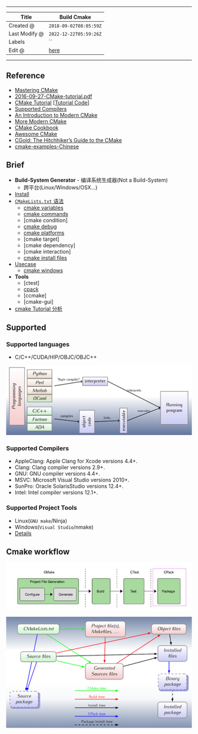 -----

| Title         | Build Cmake                                         |
| ------------- | --------------------------------------------------- |
| Created @     | `2018-09-02T08:05:59Z`                              |
| Last Modify @ | `2022-12-22T05:59:26Z`                              |
| Labels        | \`\`                                                |
| Edit @        | [here](https://github.com/junxnone/xwiki/issues/53) |

-----

## Reference

  - [Mastering
    CMake](https://cmake.org/cmake/help/book/mastering-cmake/index.html)
  - [2016-09-27-CMake-tutorial.pdf](https://github.com/junxnone/linuxwiki/files/7415584/2016-09-27-CMake-tutorial.pdf)
  - [CMake
    Tutorial](https://cmake.org/cmake/help/latest/guide/tutorial/index.html)
    \[[Tutorial
    Code](https://github.com/Kitware/CMake/tree/master/Help/guide/tutorial)\]
  - [Supported
    Compilers](https://cmake.org/cmake/help/git-master/manual/cmake-compile-features.7.html#supported-compilers)
  - [An Introduction to Modern
    CMake](https://cliutils.gitlab.io/modern-cmake/)
  - [More Modern CMake](https://github.com/Bagira80/More-Modern-CMake)
  - [CMake Cookbook](https://github.com/dev-cafe/cmake-cookbook)
  - [Awesome CMake](https://github.com/onqtam/awesome-cmake)
  - [CGold: The Hitchhiker’s Guide to the
    CMake](https://cgold.readthedocs.io/en/latest/index.html)
  - [cmake-examples-Chinese](https://sfumecjf.github.io/cmake-examples-Chinese/)

## Brief

  - **Build-System Generator** - 编译系统生成器(Not a Build-System)
      - 跨平台(Linux/Windows/OSX...)
  - [Install](./cmake_install)
  - [`CMakeLists.txt` 语法](./cmake_语法)
      - [cmake variables](/cmake_variables)
      - [cmake commands](/cmake_commands)
      - \[cmake condition\]
      - [cmake debug](/cmake_debug)
      - [cmake platforms](/cmake_platforms)
      - \[cmake target\]
      - \[cmake dependency\]
      - \[cmake interaction\]
      - [cmake install files](/cmake_install_files)
  - [Usecase](./cmake_usecase)
      - [cmake windows](/cmake_windows)
  - **Tools**
      - \[ctest\]
      - [cpack](/cpack)
      - \[ccmake\]
      - \[cmake-gui\]
  - [cmake Tutorial 分析](https://github.com/junxnone/CMake/issues/1)

## Supported

### Supported languages

  - C/C++/CUDA/HIP/OBJC/OBJC++

![image](media/d8e1231609d804e1d5e737a0289e2f79531cd6d4.png)

### Supported Compilers

  - AppleClang: Apple Clang for Xcode versions 4.4+.
  - Clang: Clang compiler versions 2.9+.
  - GNU: GNU compiler versions 4.4+.
  - MSVC: Microsoft Visual Studio versions 2010+.
  - SunPro: Oracle SolarisStudio versions 12.4+.
  - Intel: Intel compiler versions 12.1+.

### Supported Project Tools

  - Linux(`GNU make`/Ninja)
  - Windows(`Visual Studio`/nmake)
  - [Details](/cmake_generators)

## Cmake workflow

![image](media/b5f5ec9183707d4ef8c9d81d501717e7b2a364dc.png)

![image](media/87e620ecc45b43fcdceca782bfd52b23fecff720.png)
